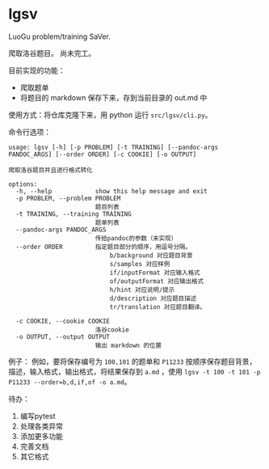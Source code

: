 # lgsv

LuoGu problem/training SaVer.

爬取洛谷题目。
尚未完工。

目前实现的功能：
- 爬取题单
- 将题目的 markdown 保存下来，存到当前目录的 out.md 中

使用方式：将仓库克隆下来，用 python 运行 `src/lgsv/cli.py`。

命令行选项：
```
usage: lgsv [-h] [-p PROBLEM] [-t TRAINING] [--pandoc-args PANDOC_ARGS] [--order ORDER] [-c COOKIE] [-o OUTPUT]

爬取洛谷题目并且进行格式转化

options:
  -h, --help            show this help message and exit
  -p PROBLEM, --problem PROBLEM
                        题目列表
  -t TRAINING, --training TRAINING
                        题单列表
  --pandoc-args PANDOC_ARGS
                        传给pandoc的参数（未实现）
  --order ORDER         指定题目部分的顺序，用逗号分隔。
                            b/background 对应题目背景
                            s/samples 对应样例
                            if/inputFormat 对应输入格式
                            of/outputFormat 对应输出格式
                            h/hint 对应说明/提示
                            d/description 对应题目描述
                            tr/translation 对应题目翻译。

  -c COOKIE, --cookie COOKIE
                        洛谷cookie
  -o OUTPUT, --output OUTPUT
                        输出 markdown 的位置
```

例子：
例如，要将保存编号为 `100,101` 的题单和 `P11233` 按顺序保存题目背景，描述，输入格式，输出格式，将结果保存到 `a.md` ，使用 `lgsv -t 100 -t 101 -p P11233 --order=b,d,if,of -o a.md`。

待办：
1. 编写pytest
2. 处理各类异常
3. 添加更多功能
4. 完善文档
5. 其它格式